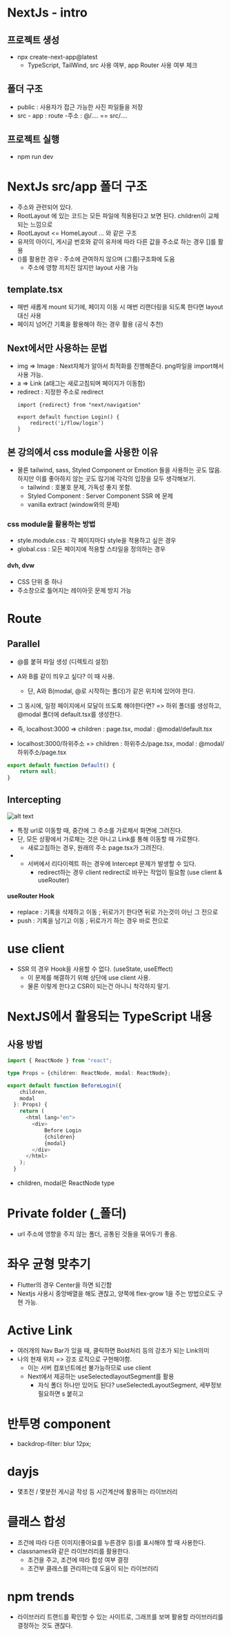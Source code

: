 # NextJs - intro
## 프로젝트 생성
- npx create-next-app@latest
    - TypeScript, TailWind, src 사용 여부, app Router 사용 여부 체크

## 폴더 구조
- public : 사용자가 접근 가능한 사진 파일들을 저장
- src - app : route
    -주소 : @/.... == src/....

## 프로젝트 실행
- npm run dev

# NextJs src/app 폴더 구조
- 주소와 관련되어 있다.
- RootLayout 에 있는 코드는 모든 파일에 적용된다고 보면 된다. children이 교체되는 느낌으로
- RootLayout <= HomeLayout ... 와 같은 구조
- 유저의 아이디, 게시글 번호와 같이 유저에 따라 다른 값을 주소로 하는 경우 []를 활용
- ()를 활용한 경우 : 주소에 관여하지 않으며 (그룹)구조화에 도움
    - 주소에 영향 끼치진 않지만 layout 사용 가능

## template.tsx
- 매번 새롭게 mount 되기에, 페이지 이동 시 매번 리랜더링을 되도록 한다면 layout 대신 사용
- 페이지 넘어간 기록을 활용해야 하는 경우 활용 (공식 추천)
## Next에서만 사용하는 문법
- img => Image : Next자체가 알아서 최적화를 진행해준다. png파일을 import해서 사용 가능.
- a => Link (a태그는 새로고침되며 페이지가 이동함)
- redirect : 지정한 주소로 redirect
    ```
    import {redirect} from "next/navigation"
    
    export default function Login() {
        redirect('i/flow/login')
    }
    ```

## 본 강의에서 css module을 사용한 이유
- 물론 tailwind, sass, Styled Component or Emotion 들을 사용하는 곳도 많음. 하지만 이를 좋아하지 않는 곳도 많기에 각각의 입장을 모두 생각해보기.
    - tailwind : 호불호 문제, 가독성 좋지 못함.
    - Styled Component : Server Component SSR 에 문제
    - vanilla extract (window와의 문제)

### css module을 활용하는 방법
- style.module.css : 각 페이지마다 style을 적용하고 싶은 경우
- global.css : 모든 페이지에 적용할 스타일을 정의하는 경우

#### dvh, dvw
- CSS 단위 중 하나
- 주소창으로 틀어지는 레이아웃 문제 방지 가능

# Route
## Parallel
- @를 붙혀 파일 생성 (디렉토리 설정)
- A와 B를 같이 띄우고 싶다? 이 때 사용.
    - 단, A와 B(modal, @로 시작하는 폴더)가 같은 위치에 있어야 한다.
- 그 동시에, 일정 페이지에서 모달이 뜨도록 해야한다면? => 하위 폴더를 생성하고, @modal 폴더에 default.tsx를 생성한다.

- 즉, localhost:3000 => children : page.tsx, modal : @modal/default.tsx
- localhost:3000/하위주소 => children : 하위주소/page.tsx, modal : @modal/하위주소/page.tsx
```typescript
export default function Default() {
    return null;
}
```

## Intercepting
![alt text](image.png)
- 특정 url로 이동할 때, 중간에 그 주소를 가로채서 화면에 그려진다.
- 단, 모든 상황에서 가로채는 것은 아니고 Link를 통해 이동할 때 가로챈다.
    - 새로고침하는 경우, 원래의 주소 page.tsx가 그려진다.
- + 서버에서 리다이렉트 하는 경우에 Intercept 문제가 발생할 수 있다.
    - redirect하는 경우 client redirect로 바꾸는 작업이 필요함 (use client & useRouter)

#### useRouter Hook
- replace : 기록을 삭제하고 이동 ; 뒤로가기 한다면 뒤로 가는것이 아닌 그 전으로
- push : 기록을 남기고 이동 ; 뒤로가기 하는 경우 바로 전으로

# use client
- SSR 의 경우 Hook을 사용할 수 없다. (useState, useEffect)
    - 이 문제를 해결하기 위해 상단에 use client 사용.
    - 물론 이렇게 한다고 CSR이 되는건 아니니 착각하지 말기.


# NextJS에서 활용되는 TypeScript 내용
## 사용 방법
```typescript
import { ReactNode } from "react";

type Props = {children: ReactNode, modal: ReactNode};

export default function BeforeLogin({
    children,
    modal
  }: Props) {
    return (
      <html lang="en">
        <div>
            Before Login
            {children}
            {modal}
        </div>
      </html>
    );
  }
```
- children, modal은 ReactNode type

# Private folder (_폴더)
- url 주소에 영향을 주지 않는 폴더, 공통된 것들을 묶어두기 좋음.

# 좌우 균형 맞추기
- Flutter의 경우 Center을 하면 되긴함
- Nextjs 사용시 중앙배열을 해도 괜찮고, 양쪽에 flex-grow 1을 주는 방법으로도 구현 가능.

# Active Link
- 여러개의 Nav Bar가 있을 때, 클릭하면 Bold처리 등의 강조가 되는 Link의미
- 나의 현재 위치 => 강조 로직으로 구현해야함.
  - 이는 서버 컴포넌트에선 불가능하므로 use client
  - Next에서 제공하는 useSelectedlayoutSegment를 활용
    - 자식 폴더 하나만 있어도 된다? useSelectedLayoutSegment, 세부정보 필요하면 s 붙히고

# 반투명 component
- backdrop-filter: blur 12px;

# dayjs
- 몇초전 / 몇분전 게시글 작성 등 시간계산에 활용하는 라이브러리

# 클래스 합성
- 조건에 따라 다른 이미지(좋아요를 누른경우 등)를 표시해야 할 때 사용한다.
- classnames와 같은 라이브러리를 활용한다.
  - 조건을 주고, 조건에 따라 합성 여부 결정
  - 조건부 클래스를 관리하는데 도움이 되는 라이브러리

# npm trends
- 라이브러리 트랜드를 확인할 수 있는 사이트로, 그래프를 보며 활용할 라이브러리를 결정하는 것도 괜찮다.
